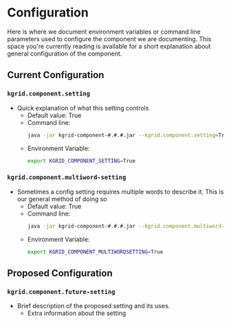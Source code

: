 # Configuration
Here is where we document environment variables or command line parameters used to configure the component we are documenting. This space you're currently reading is available for a short explanation about general configuration of the component.
## Current Configuration
### `kgrid.component.setting`
- Quick explanation of what this setting controls
  - Default value: True
  - Command line:
    ```bash
    java -jar kgrid-component-#.#.#.jar --kgrid.component.setting=True
    ```
  - Environment Variable:
    ```bash
    export KGRID_COMPONENT_SETTING=True
    ```

### `kgrid.component.multiword-setting`
- Sometimes a config setting requires multiple words to describe it. This is our general method of doing so
  - Default value: True
  - Command line:
    ```bash
    java -jar kgrid-component-#.#.#.jar --kgrid.component.multiword-setting=True
    ```
  - Environment Variable:
    ```bash
    export KGRID_COMPONENT_MULTIWORDSETTING=True
    ```

## Proposed Configuration
### `kgrid.component.future-setting`
  - Brief description of the proposed setting and its uses.
    - Extra information about the setting